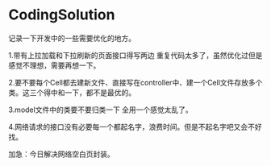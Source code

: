 # CodingSolution
记录一下开发中的一些需要优化的地方。

1.带有上拉加载和下拉刷新的页面接口得写两边 重复代码太多了，虽然优化过但是感觉不理想，需要再想一下。

2.要不要每个Cell都去建新文件、直接写在controller中、建一个Cell文件存放多个类。这三个得中和一下，都不是最优的。

3.model文件中的类要不要归类一下 全用一个感觉太乱了。

4.网络请求的接口没有必要每一个都起名字，浪费时间。但是不起名字吧又会不好找。

加急：今日解决网络空白页封装。

